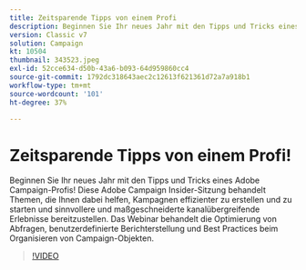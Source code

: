 ```yaml
---
title: Zeitsparende Tipps von einem Profi
description: Beginnen Sie Ihr neues Jahr mit den Tipps und Tricks eines Adobe Campaign-Profis! Diese Adobe Campaign Insider-Sitzung behandelt Themen, die Ihnen helfen, effizienter zu arbeiten... (Beschreibungen sollten zwischen 60 und 160 Zeichen lang sein.)
version: Classic v7
solution: Campaign
kt: 10504
thumbnail: 343523.jpeg
exl-id: 52cce634-d50b-43a6-b093-64d959860cc4
source-git-commit: 1792dc318643aec2c12613f621361d72a7a918b1
workflow-type: tm+mt
source-wordcount: '101'
ht-degree: 37%

---
```


# Zeitsparende Tipps von einem Profi!

Beginnen Sie Ihr neues Jahr mit den Tipps und Tricks eines Adobe Campaign-Profis! Diese Adobe Campaign Insider-Sitzung behandelt Themen, die Ihnen dabei helfen, Kampagnen effizienter zu erstellen und zu starten und sinnvollere und maßgeschneiderte kanalübergreifende Erlebnisse bereitzustellen. Das Webinar behandelt die Optimierung von Abfragen, benutzerdefinierte Berichterstellung und Best Practices beim Organisieren von Campaign-Objekten.

>[!VIDEO](https://video.tv.adobe.com/v/343523/?quality=12&learn=on)
